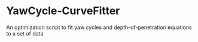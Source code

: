 # YawCycle-CurveFitter
An optimization script to fit yaw cycles and depth-of-penetration equations to a set of data
